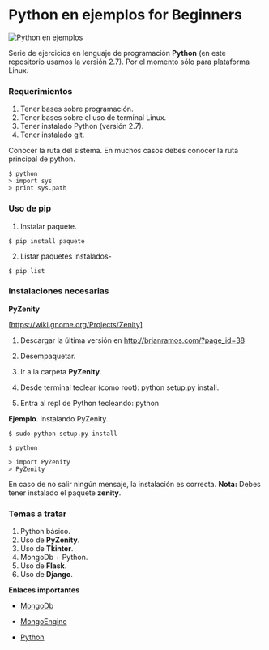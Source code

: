 # Python en ejemplos for Beginners

![Python en ejemplos](http://1.bp.blogspot.com/-J_ftL7JEuy4/U3k5Dy4je2I/AAAAAAAAAtI/K-Uo123XOcA/s1600/Sin+t%C3%ADtulo-1.png "Python en ejemplos")

Serie de ejercicios en lenguaje de programación **Python** (en este repositorio usamos la versión 2.7). Por el momento sólo para plataforma Linux. 


### Requerimientos

1. Tener bases sobre programación.
2. Tener bases sobre el uso de terminal Linux.
3. Tener instalado Python (versión 2.7).
4. Tener instalado git.


Conocer la ruta del sistema. En muchos casos debes conocer la ruta principal de python.

```
$ python 
> import sys
> print sys.path
```

### Uso de pip

1. Instalar paquete.

```
$ pip install paquete
```

2. Listar paquetes instalados-

```
$ pip list
```


### Instalaciones necesarias


**PyZenity** 

[https://wiki.gnome.org/Projects/Zenity]

1. Descargar la última versión en http://brianramos.com/?page_id=38

2. Desempaquetar.
3. Ir a la carpeta **PyZenity**.
4. Desde terminal teclear (como root): python setup.py install.
5. Entra al repl de Python tecleando: python 


**Ejemplo**. Instalando PyZenity. 

```
$ sudo python setup.py install

$ python 

> import PyZenity
> PyZenity

```

En caso de no salir ningún mensaje, la instalación es correcta. **Nota:** Debes tener instalado el paquete **zenity**. 


### Temas a tratar

1. Python básico.
2. Uso de **PyZenity**.
3. Uso de **Tkinter**.
4. MongoDb + Python.
5. Uso de **Flask**. 
6. Uso de **Django**.


**Enlaces importantes**

* [MongoDb](https://www.mongodb.com/)

* [MongoEngine](http://mongoengine.org/)

* [Python](https://www.python.org/)
